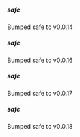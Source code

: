 
##### safe
Bumped safe to v0.0.14

##### safe
Bumped safe to v0.0.16

##### safe
Bumped safe to v0.0.17

##### safe
Bumped safe to v0.0.18
